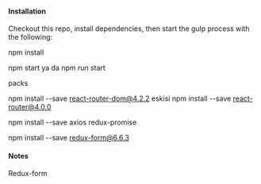 

#### Installation
Checkout this repo, install dependencies, then start the gulp process with the following:


npm install

npm start   ya da npm run start


packs

npm install --save react-router-dom@4.2.2           eskisi npm install --save react-router@4.0.0

npm install --save axios redux-promise

npm install --save redux-form@6.6.3


#### Notes

Redux-form
